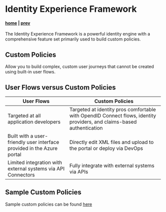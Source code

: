 # Identity Experience Framework

#### [home](./readme.md) | [prev](./api-connectors.md)

The Identity Experience Framework is a powerful identity engine with a comprehensive feature set primarily used to build custom policies.

## Custom Policies

Allow you to build complex, custom user journeys that cannot be created using built-in user flows.

## User Flows versus Custom Policies

| User Flows | Custom Policies |
|------------|-----------------|
| Targeted at all application developers | Targeted at identity pros comfortable with OpendID Connect flows, identity providers, and claims-based authentication|
| Built with a user-friendly user interface provided in the Azure portal | Directly edit XML files and upload to the portal or deploy via DevOps |
| Limited integration with external systems via API Connectors | Fully integrate with external systems via APIs |

## Sample Custom Policies

Sample custom policies can be found [here](https://github.com/azure-ad-b2c/samples)
